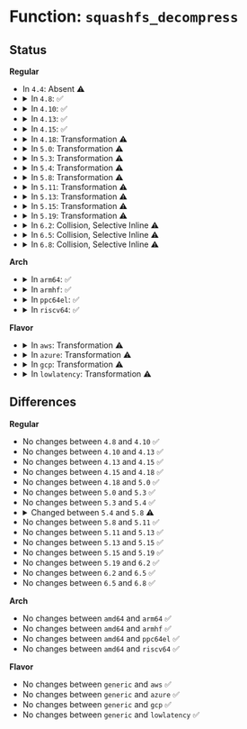 # Function: <code>squashfs_decompress</code>

## Status
<b>Regular</b>
<ul>
<li>
In <code>4.4</code>: Absent ⚠️
</li>
<li>
<details>
<summary>In <code>4.8</code>: ✅</summary>

```c
int squashfs_decompress(struct squashfs_sb_info *msblk, struct buffer_head **bh, int b, int offset, int length, struct squashfs_page_actor *output);
```

**Collision:** Unique Global

**Inline:** No

**Transformation:** False

**Instances:**

```
In fs/squashfs/decompressor_multi_percpu.c (ffffffff81325760)
Location: fs/squashfs/decompressor_multi_percpu.c:77
Inline: False
Direct callers:
  - fs/squashfs/block.c:squashfs_read_data
```
**Symbols:**

```
ffffffff81325760-ffffffff813257c0: squashfs_decompress (STB_GLOBAL)
```
</details>
</li>
<li>
<details>
<summary>In <code>4.10</code>: ✅</summary>

```c
int squashfs_decompress(struct squashfs_sb_info *msblk, struct buffer_head **bh, int b, int offset, int length, struct squashfs_page_actor *output);
```

**Collision:** Unique Global

**Inline:** No

**Transformation:** False

**Instances:**

```
In fs/squashfs/decompressor_single.c (ffffffff8133b4e0)
Location: fs/squashfs/decompressor_single.c:64
Inline: False
Direct callers:
  - fs/squashfs/block.c:squashfs_read_data
```
**Symbols:**

```
ffffffff8133b4e0-ffffffff8133b57d: squashfs_decompress (STB_GLOBAL)
```
</details>
</li>
<li>
<details>
<summary>In <code>4.13</code>: ✅</summary>

```c
int squashfs_decompress(struct squashfs_sb_info *msblk, struct buffer_head **bh, int b, int offset, int length, struct squashfs_page_actor *output);
```

**Collision:** Unique Global

**Inline:** No

**Transformation:** False

**Instances:**

```
In fs/squashfs/decompressor_single.c (ffffffff8134fff0)
Location: fs/squashfs/decompressor_single.c:64
Inline: False
Direct callers:
  - fs/squashfs/block.c:squashfs_read_data
```
**Symbols:**

```
ffffffff8134fff0-ffffffff8135008c: squashfs_decompress (STB_GLOBAL)
```
</details>
</li>
<li>
<details>
<summary>In <code>4.15</code>: ✅</summary>

```c
int squashfs_decompress(struct squashfs_sb_info *msblk, struct buffer_head **bh, int b, int offset, int length, struct squashfs_page_actor *output);
```

**Collision:** Unique Global

**Inline:** No

**Transformation:** False

**Instances:**

```
In fs/squashfs/decompressor_single.c (ffffffff81374770)
Location: fs/squashfs/decompressor_single.c:64
Inline: False
Direct callers:
  - fs/squashfs/block.c:squashfs_read_data
```
**Symbols:**

```
ffffffff81374770-ffffffff81374811: squashfs_decompress (STB_GLOBAL)
```
</details>
</li>
<li>
<details>
<summary>In <code>4.18</code>: Transformation ⚠️</summary>

```c
int squashfs_decompress(struct squashfs_sb_info *msblk, struct buffer_head **bh, int b, int offset, int length, struct squashfs_page_actor *output);
```

**Collision:** Unique Global

**Inline:** No

**Transformation:** True

**Instances:**

```
In fs/squashfs/decompressor_single.c (0)
Location: fs/squashfs/decompressor_single.c:64
Inline: False
Direct callers:
  - fs/squashfs/block.c:squashfs_read_data
```
**Symbols:**

```
ffffffff813a3220-ffffffff813a3238: squashfs_decompress.cold.0 (STB_LOCAL)
ffffffff813a3180-ffffffff813a320f: squashfs_decompress (STB_GLOBAL)
```
</details>
</li>
<li>
<details>
<summary>In <code>5.0</code>: Transformation ⚠️</summary>

```c
int squashfs_decompress(struct squashfs_sb_info *msblk, struct buffer_head **bh, int b, int offset, int length, struct squashfs_page_actor *output);
```

**Collision:** Unique Global

**Inline:** No

**Transformation:** True

**Instances:**

```
In fs/squashfs/decompressor_single.c (0)
Location: fs/squashfs/decompressor_single.c:64
Inline: False
Direct callers:
  - fs/squashfs/block.c:squashfs_read_data
```
**Symbols:**

```
ffffffff813bc020-ffffffff813bc038: squashfs_decompress.cold.0 (STB_LOCAL)
ffffffff813bbf80-ffffffff813bc00f: squashfs_decompress (STB_GLOBAL)
```
</details>
</li>
<li>
<details>
<summary>In <code>5.3</code>: Transformation ⚠️</summary>

```c
int squashfs_decompress(struct squashfs_sb_info *msblk, struct buffer_head **bh, int b, int offset, int length, struct squashfs_page_actor *output);
```

**Collision:** Unique Global

**Inline:** No

**Transformation:** True

**Instances:**

```
In fs/squashfs/decompressor_single.c (0)
Location: fs/squashfs/decompressor_single.c:62
Inline: False
Direct callers:
  - fs/squashfs/block.c:squashfs_read_data
```
**Symbols:**

```
ffffffff813e68d0-ffffffff813e68e8: squashfs_decompress.cold (STB_LOCAL)
ffffffff813e6820-ffffffff813e68b1: squashfs_decompress (STB_GLOBAL)
```
</details>
</li>
<li>
<details>
<summary>In <code>5.4</code>: Transformation ⚠️</summary>

```c
int squashfs_decompress(struct squashfs_sb_info *msblk, struct buffer_head **bh, int b, int offset, int length, struct squashfs_page_actor *output);
```

**Collision:** Unique Global

**Inline:** No

**Transformation:** True

**Instances:**

```
In fs/squashfs/decompressor_single.c (0)
Location: fs/squashfs/decompressor_single.c:62
Inline: False
Direct callers:
  - fs/squashfs/block.c:squashfs_read_data
```
**Symbols:**

```
ffffffff81400950-ffffffff81400968: squashfs_decompress.cold (STB_LOCAL)
ffffffff814008a0-ffffffff81400931: squashfs_decompress (STB_GLOBAL)
```
</details>
</li>
<li>
<details>
<summary>In <code>5.8</code>: Transformation ⚠️</summary>

```c
int squashfs_decompress(struct squashfs_sb_info *msblk, struct bio *bio, int offset, int length, struct squashfs_page_actor *output);
```

**Collision:** Unique Global

**Inline:** No

**Transformation:** True

**Instances:**

```
In fs/squashfs/decompressor_single.c (0)
Location: fs/squashfs/decompressor_single.c:62
Inline: False
Direct callers:
  - fs/squashfs/block.c:squashfs_read_data
```
**Symbols:**

```
ffffffff8144e350-ffffffff8144e368: squashfs_decompress.cold (STB_LOCAL)
ffffffff8144e2b0-ffffffff8144e333: squashfs_decompress (STB_GLOBAL)
```
</details>
</li>
<li>
<details>
<summary>In <code>5.11</code>: Transformation ⚠️</summary>

```c
int squashfs_decompress(struct squashfs_sb_info *msblk, struct bio *bio, int offset, int length, struct squashfs_page_actor *output);
```

**Collision:** Unique Global

**Inline:** No

**Transformation:** True

**Instances:**

```
In fs/squashfs/decompressor_single.c (0)
Location: fs/squashfs/decompressor_single.c:62
Inline: False
Direct callers:
  - fs/squashfs/block.c:squashfs_read_data
```
**Symbols:**

```
ffffffff81bed609-ffffffff81bed621: squashfs_decompress.cold (STB_LOCAL)
ffffffff8146a850-ffffffff8146a8d3: squashfs_decompress (STB_GLOBAL)
```
</details>
</li>
<li>
<details>
<summary>In <code>5.13</code>: Transformation ⚠️</summary>

```c
int squashfs_decompress(struct squashfs_sb_info *msblk, struct bio *bio, int offset, int length, struct squashfs_page_actor *output);
```

**Collision:** Unique Global

**Inline:** No

**Transformation:** True

**Instances:**

```
In fs/squashfs/decompressor_single.c (0)
Location: fs/squashfs/decompressor_single.c:62
Inline: False
Direct callers:
  - fs/squashfs/block.c:squashfs_read_data
```
**Symbols:**

```
ffffffff81bdf70b-ffffffff81bdf723: squashfs_decompress.cold (STB_LOCAL)
ffffffff8146ff10-ffffffff8146ff93: squashfs_decompress (STB_GLOBAL)
```
</details>
</li>
<li>
<details>
<summary>In <code>5.15</code>: Transformation ⚠️</summary>

```c
int squashfs_decompress(struct squashfs_sb_info *msblk, struct bio *bio, int offset, int length, struct squashfs_page_actor *output);
```

**Collision:** Unique Global

**Inline:** No

**Transformation:** True

**Instances:**

```
In fs/squashfs/decompressor_single.c (0)
Location: fs/squashfs/decompressor_single.c:62
Inline: False
Direct callers:
  - fs/squashfs/block.c:squashfs_read_data
```
**Symbols:**

```
ffffffff81ccf23a-ffffffff81ccf252: squashfs_decompress.cold (STB_LOCAL)
ffffffff814c6980-ffffffff814c6a03: squashfs_decompress (STB_GLOBAL)
```
</details>
</li>
<li>
<details>
<summary>In <code>5.19</code>: Transformation ⚠️</summary>

```c
int squashfs_decompress(struct squashfs_sb_info *msblk, struct bio *bio, int offset, int length, struct squashfs_page_actor *output);
```

**Collision:** Unique Global

**Inline:** No

**Transformation:** True

**Instances:**

```
In fs/squashfs/decompressor_multi_percpu.c (0)
Location: fs/squashfs/decompressor_multi_percpu.c:78
Inline: False
Direct callers:
  - fs/squashfs/block.c:squashfs_read_data
```
**Symbols:**

```
ffffffff81e822dd-ffffffff81e822f5: squashfs_decompress.cold (STB_LOCAL)
ffffffff81551c70-ffffffff81551ce8: squashfs_decompress (STB_GLOBAL)
```
</details>
</li>
<li>
<details>
<summary>In <code>6.2</code>: Collision, Selective Inline ⚠️</summary>

```c
int squashfs_decompress(struct squashfs_sb_info *msblk, struct bio *bio, int offset, int length, struct squashfs_page_actor *output);
```

**Collision:** Static-Static Collision

**Inline:** Selective

**Transformation:** False

**Instances:**

```
In fs/squashfs/decompressor_single.c (ffffffff815f28c0)
Location: fs/squashfs/decompressor_single.c:62
Inline: True
```
```
In fs/squashfs/decompressor_multi.c (ffffffff815f2aa0)
Location: fs/squashfs/decompressor_multi.c:182
Inline: False
```
```
In fs/squashfs/decompressor_multi_percpu.c (ffffffff815f2e60)
Location: fs/squashfs/decompressor_multi_percpu.c:78
Inline: False
```
**Symbols:**

```
ffffffff815f28c0-ffffffff815f2962: squashfs_decompress (STB_LOCAL)
ffffffff815f2aa0-ffffffff815f2d02: squashfs_decompress (STB_LOCAL)
ffffffff815f2e60-ffffffff815f2f01: squashfs_decompress (STB_LOCAL)
```
</details>
</li>
<li>
<details>
<summary>In <code>6.5</code>: Collision, Selective Inline ⚠️</summary>

```c
int squashfs_decompress(struct squashfs_sb_info *msblk, struct bio *bio, int offset, int length, struct squashfs_page_actor *output);
```

**Collision:** Static-Static Collision

**Inline:** Selective

**Transformation:** False

**Instances:**

```
In fs/squashfs/decompressor_single.c (ffffffff8162a9b0)
Location: fs/squashfs/decompressor_single.c:62
Inline: True
```
```
In fs/squashfs/decompressor_multi.c (ffffffff8162ab90)
Location: fs/squashfs/decompressor_multi.c:182
Inline: False
```
```
In fs/squashfs/decompressor_multi_percpu.c (ffffffff8162af50)
Location: fs/squashfs/decompressor_multi_percpu.c:77
Inline: False
```
**Symbols:**

```
ffffffff8162a9b0-ffffffff8162aa52: squashfs_decompress (STB_LOCAL)
ffffffff8162ab90-ffffffff8162adf2: squashfs_decompress (STB_LOCAL)
ffffffff8162af50-ffffffff8162aff1: squashfs_decompress (STB_LOCAL)
```
</details>
</li>
<li>
<details>
<summary>In <code>6.8</code>: Collision, Selective Inline ⚠️</summary>

```c
int squashfs_decompress(struct squashfs_sb_info *msblk, struct bio *bio, int offset, int length, struct squashfs_page_actor *output);
```

**Collision:** Static-Static Collision

**Inline:** Selective

**Transformation:** False

**Instances:**

```
In fs/squashfs/decompressor_single.c (ffffffff81663d00)
Location: fs/squashfs/decompressor_single.c:62
Inline: True
```
```
In fs/squashfs/decompressor_multi.c (ffffffff81663ee0)
Location: fs/squashfs/decompressor_multi.c:182
Inline: False
```
```
In fs/squashfs/decompressor_multi_percpu.c (ffffffff81664320)
Location: fs/squashfs/decompressor_multi_percpu.c:77
Inline: False
```
**Symbols:**

```
ffffffff81663d00-ffffffff81663da2: squashfs_decompress (STB_LOCAL)
ffffffff81663ee0-ffffffff81664171: squashfs_decompress (STB_LOCAL)
ffffffff81664320-ffffffff816643c1: squashfs_decompress (STB_LOCAL)
```
</details>
</li>
</ul>
<b>Arch</b>
<ul>
<li>
<details>
<summary>In <code>arm64</code>: ✅</summary>

```c
int squashfs_decompress(struct squashfs_sb_info *msblk, struct buffer_head **bh, int b, int offset, int length, struct squashfs_page_actor *output);
```

**Collision:** Unique Global

**Inline:** No

**Transformation:** False

**Instances:**

```
In fs/squashfs/decompressor_single.c (ffff8000104de9a8)
Location: fs/squashfs/decompressor_single.c:62
Inline: False
Direct callers:
  - fs/squashfs/block.c:squashfs_read_data
```
**Symbols:**

```
ffff8000104de9a8-ffff8000104dea5c: squashfs_decompress (STB_GLOBAL)
```
</details>
</li>
<li>
<details>
<summary>In <code>armhf</code>: ✅</summary>

```c
int squashfs_decompress(struct squashfs_sb_info *msblk, struct buffer_head **bh, int b, int offset, int length, struct squashfs_page_actor *output);
```

**Collision:** Unique Global

**Inline:** No

**Transformation:** False

**Instances:**

```
In fs/squashfs/decompressor_single.c (c06a0440)
Location: fs/squashfs/decompressor_single.c:62
Inline: False
Direct callers:
  - fs/squashfs/block.c:squashfs_read_data
```
**Symbols:**

```
c06a0440-c06a04e0: squashfs_decompress (STB_GLOBAL)
```
</details>
</li>
<li>
<details>
<summary>In <code>ppc64el</code>: ✅</summary>

```c
int squashfs_decompress(struct squashfs_sb_info *msblk, struct buffer_head **bh, int b, int offset, int length, struct squashfs_page_actor *output);
```

**Collision:** Unique Global

**Inline:** No

**Transformation:** False

**Instances:**

```
In fs/squashfs/decompressor_single.c (c00000000061a910)
Location: fs/squashfs/decompressor_single.c:62
Inline: False
Direct callers:
  - fs/squashfs/block.c:squashfs_read_data
```
**Symbols:**

```
c00000000061a910-c00000000061aa0c: squashfs_decompress (STB_GLOBAL)
```
</details>
</li>
<li>
<details>
<summary>In <code>riscv64</code>: ✅</summary>

```c
int squashfs_decompress(struct squashfs_sb_info *msblk, struct buffer_head **bh, int b, int offset, int length, struct squashfs_page_actor *output);
```

**Collision:** Unique Global

**Inline:** No

**Transformation:** False

**Instances:**

```
In fs/squashfs/decompressor_single.c (ffffffe0003531ca)
Location: fs/squashfs/decompressor_single.c:62
Inline: False
Direct callers:
  - fs/squashfs/block.c:squashfs_read_data
```
**Symbols:**

```
ffffffe0003531ca-ffffffe000353262: squashfs_decompress (STB_GLOBAL)
```
</details>
</li>
</ul>
<b>Flavor</b>
<ul>
<li>
<details>
<summary>In <code>aws</code>: Transformation ⚠️</summary>

```c
int squashfs_decompress(struct squashfs_sb_info *msblk, struct buffer_head **bh, int b, int offset, int length, struct squashfs_page_actor *output);
```

**Collision:** Unique Global

**Inline:** No

**Transformation:** True

**Instances:**

```
In fs/squashfs/decompressor_single.c (0)
Location: fs/squashfs/decompressor_single.c:62
Inline: False
Direct callers:
  - fs/squashfs/block.c:squashfs_read_data
```
**Symbols:**

```
ffffffff813f8f30-ffffffff813f8f48: squashfs_decompress.cold (STB_LOCAL)
ffffffff813f8e80-ffffffff813f8f11: squashfs_decompress (STB_GLOBAL)
```
</details>
</li>
<li>
<details>
<summary>In <code>azure</code>: Transformation ⚠️</summary>

```c
int squashfs_decompress(struct squashfs_sb_info *msblk, struct buffer_head **bh, int b, int offset, int length, struct squashfs_page_actor *output);
```

**Collision:** Unique Global

**Inline:** No

**Transformation:** True

**Instances:**

```
In fs/squashfs/decompressor_single.c (0)
Location: fs/squashfs/decompressor_single.c:62
Inline: False
Direct callers:
  - fs/squashfs/block.c:squashfs_read_data
```
**Symbols:**

```
ffffffff813e99b0-ffffffff813e99c8: squashfs_decompress.cold (STB_LOCAL)
ffffffff813e9900-ffffffff813e9991: squashfs_decompress (STB_GLOBAL)
```
</details>
</li>
<li>
<details>
<summary>In <code>gcp</code>: Transformation ⚠️</summary>

```c
int squashfs_decompress(struct squashfs_sb_info *msblk, struct buffer_head **bh, int b, int offset, int length, struct squashfs_page_actor *output);
```

**Collision:** Unique Global

**Inline:** No

**Transformation:** True

**Instances:**

```
In fs/squashfs/decompressor_single.c (0)
Location: fs/squashfs/decompressor_single.c:62
Inline: False
Direct callers:
  - fs/squashfs/block.c:squashfs_read_data
```
**Symbols:**

```
ffffffff813f62b0-ffffffff813f62c8: squashfs_decompress.cold (STB_LOCAL)
ffffffff813f6200-ffffffff813f6291: squashfs_decompress (STB_GLOBAL)
```
</details>
</li>
<li>
<details>
<summary>In <code>lowlatency</code>: Transformation ⚠️</summary>

```c
int squashfs_decompress(struct squashfs_sb_info *msblk, struct buffer_head **bh, int b, int offset, int length, struct squashfs_page_actor *output);
```

**Collision:** Unique Global

**Inline:** No

**Transformation:** True

**Instances:**

```
In fs/squashfs/decompressor_single.c (0)
Location: fs/squashfs/decompressor_single.c:62
Inline: False
Direct callers:
  - fs/squashfs/block.c:squashfs_read_data
```
**Symbols:**

```
ffffffff8140bf40-ffffffff8140bf58: squashfs_decompress.cold (STB_LOCAL)
ffffffff8140be90-ffffffff8140bf21: squashfs_decompress (STB_GLOBAL)
```
</details>
</li>
</ul>

## Differences
<b>Regular</b>
<ul>
<li>
No changes between <code>4.8</code> and <code>4.10</code> ✅
</li>
<li>
No changes between <code>4.10</code> and <code>4.13</code> ✅
</li>
<li>
No changes between <code>4.13</code> and <code>4.15</code> ✅
</li>
<li>
No changes between <code>4.15</code> and <code>4.18</code> ✅
</li>
<li>
No changes between <code>4.18</code> and <code>5.0</code> ✅
</li>
<li>
No changes between <code>5.0</code> and <code>5.3</code> ✅
</li>
<li>
No changes between <code>5.3</code> and <code>5.4</code> ✅
</li>
<li>
<details>
<summary>Changed between <code>5.4</code> and <code>5.8</code> ⚠️</summary>
<ul>
<li>
<b>Param added. </b>
<code>struct bio *bio</code>
</li>
<li>
<b>Param removed. </b>
<code>struct buffer_head **bh</code>
</li>
<li>
<b>Param removed. </b>
<code>int b</code>
</li>
<li>
<b>Param reordered. </b>
<code>msblk, bh, b, offset, length, output</code> ➡️ <code>msblk, bio, offset, length, output</code>
</li>
</ul>
</details>
</li>
<li>
No changes between <code>5.8</code> and <code>5.11</code> ✅
</li>
<li>
No changes between <code>5.11</code> and <code>5.13</code> ✅
</li>
<li>
No changes between <code>5.13</code> and <code>5.15</code> ✅
</li>
<li>
No changes between <code>5.15</code> and <code>5.19</code> ✅
</li>
<li>
No changes between <code>5.19</code> and <code>6.2</code> ✅
</li>
<li>
No changes between <code>6.2</code> and <code>6.5</code> ✅
</li>
<li>
No changes between <code>6.5</code> and <code>6.8</code> ✅
</li>
</ul>
<b>Arch</b>
<ul>
<li>
No changes between <code>amd64</code> and <code>arm64</code> ✅
</li>
<li>
No changes between <code>amd64</code> and <code>armhf</code> ✅
</li>
<li>
No changes between <code>amd64</code> and <code>ppc64el</code> ✅
</li>
<li>
No changes between <code>amd64</code> and <code>riscv64</code> ✅
</li>
</ul>
<b>Flavor</b>
<ul>
<li>
No changes between <code>generic</code> and <code>aws</code> ✅
</li>
<li>
No changes between <code>generic</code> and <code>azure</code> ✅
</li>
<li>
No changes between <code>generic</code> and <code>gcp</code> ✅
</li>
<li>
No changes between <code>generic</code> and <code>lowlatency</code> ✅
</li>
</ul>
